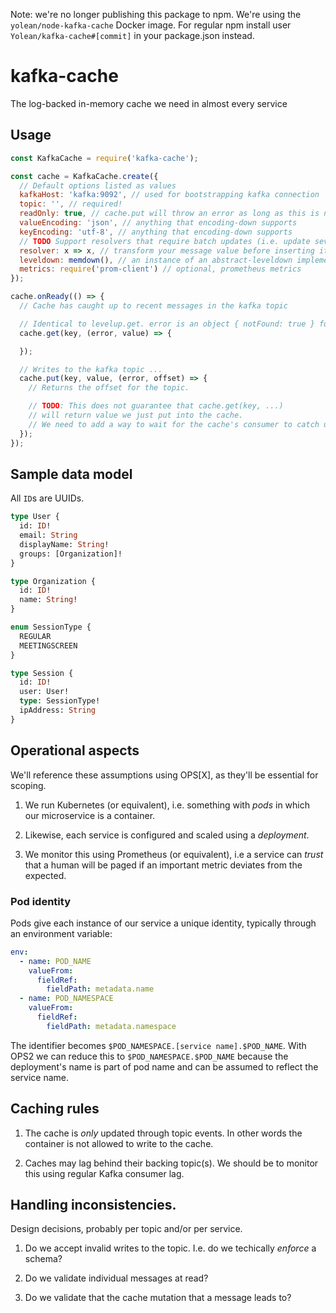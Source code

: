 Note: we're no longer publishing this package to npm. We're using the `yolean/node-kafka-cache` Docker image. For regular npm install user `Yolean/kafka-cache#[commit]` in your package.json instead.

# kafka-cache
The log-backed in-memory cache we need in almost every service

## Usage

```js
const KafkaCache = require('kafka-cache');

const cache = KafkaCache.create({
  // Default options listed as values
  kafkaHost: 'kafka:9092', // used for bootstrapping kafka connection
  topic: '', // required!
  readOnly: true, // cache.put will throw an error as long as this is not set to false
  valueEncoding: 'json', // anything that encoding-down supports
  keyEncoding: 'utf-8', // anything that encoding-down supports
  // TODO Support resolvers that require batch updates (i.e. update several keys)
  resolver: x => x, // transform your message value before inserting it into the store
  leveldown: memdown(), // an instance of an abstract-leveldown implementation
  metrics: require('prom-client') // optional, prometheus metrics
});

cache.onReady(() => {
  // Cache has caught up to recent messages in the kafka topic

  // Identical to levelup.get. error is an object { notFound: true } for missing keys
  cache.get(key, (error, value) => {

  });

  // Writes to the kafka topic ...
  cache.put(key, value, (error, offset) => {
    // Returns the offset for the topic.

    // TODO: This does not guarantee that cache.get(key, ...)
    // will return value we just put into the cache.
    // We need to add a way to wait for the cache's consumer to catch up
  });
});
```

## Sample data model

All `ID`s are UUIDs.

```graphql
type User {
  id: ID!
  email: String
  displayName: String!
  groups: [Organization]!
}
```


```graphql
type Organization {
  id: ID!
  name: String!
}
```

```graphql
enum SessionType {
  REGULAR
  MEETINGSCREEN
}
```

```graphql
type Session {
  id: ID!
  user: User!
  type: SessionType!
  ipAddress: String
}
```

## Operational aspects

We'll reference these assumptions using OPS[X], as they'll be essential for scoping.

 1. We run Kubernetes (or equivalent), i.e. something with _pods_ in which our microservice is a container.

 2. Likewise, each service is configured and scaled using a _deployment_.

 3. We monitor this using Prometheus (or equivalent),
    i.e a service can _trust_ that a human will be paged if an important metric deviates from the expected.


### Pod identity

Pods give each instance of our service a unique identity, typically through an environment variable:

```yaml
env:
  - name: POD_NAME
    valueFrom:
      fieldRef:
        fieldPath: metadata.name
  - name: POD_NAMESPACE
    valueFrom:
      fieldRef:
        fieldPath: metadata.namespace
```

The identifier becomes `$POD_NAMESPACE.[service name].$POD_NAME`.
With OPS2 we can reduce this to `$POD_NAMESPACE.$POD_NAME`
because the deployment's name is part of pod name
and can be assumed to reflect the service name.

## Caching rules

 1. The cache is _only_ updated through topic events.
    In other words the container is not allowed to write to the cache.

 2. Caches may lag behind their backing topic(s).
    We should be to monitor this using regular Kafka consumer lag.

## Handling inconsistencies.

Design decisions, probably per topic and/or per service.

 1. Do we accept invalid writes to the topic. I.e. do we techically _enforce_ a schema?

 2. Do we validate individual messages at read?

 3. Do we validate that the cache mutation that a message leads to?
